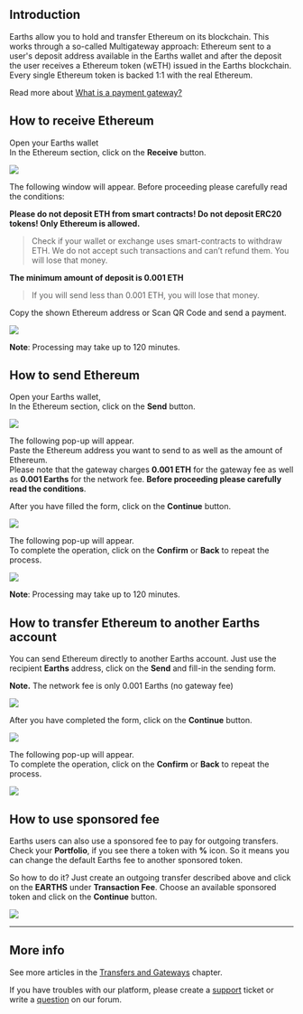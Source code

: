 ## Introduction

Earths allow you to hold and transfer Ethereum on its blockchain. This works through a so-called Multigateway approach: Ethereum sent to a user's deposit address available in the Earths wallet and after the deposit the user receives a Ethereum token \(wETH\) issued in the Earths blockchain. Every single Ethereum token is backed 1:1 with the real Ethereum.

Read more about [What is a payment gateway?](/earths-client/frequently-asked-questions-faq/transfers-and-gateways/payment-gateway.md)

## How to receive Ethereum

Open your Earths wallet  
In the Ethereum section, click on the **Receive** button.

![](/_assets/ethereum_transfers_01.png)

The following window will appear. Before proceeding please carefully read the conditions:

**Please do not deposit ETH from smart contracts! Do not deposit ERC20 tokens! Only Ethereum is allowed.**

>Check if your wallet or exchange uses smart-contracts to withdraw ETH. We do not accept such transactions and can’t refund them. You will lose that money.

**The minimum amount of deposit is 0.001 ETH**

>If you will send less than 0.001 ETH, you will lose that money.

Copy the shown Ethereum address or Scan QR Code and send a payment.  

![](/_assets/ethereum_transfers_02.png)

**Note**: Processing may take up to 120 minutes.

## How to send Ethereum

Open your Earths wallet,  
In the Ethereum section, click on the **Send** button.

![](/_assets/ethereum_transfers_01.png)

The following pop-up will appear.  
Paste the Ethereum address you want to send to as well as the amount of Ethereum.  
Please note that the gateway charges **0.001 ETH** for the gateway fee as well as **0.001 Earths** for the network fee.
**Before proceeding please carefully read the conditions**.

After you have filled the form, click on the **Continue** button.

![](/_assets/ethereum_transfers_04.png)

The following pop-up will appear.  
To complete the operation, click on the **Confirm** or **Back** to repeat the process.

![](/_assets/ethereum_transfers_05.png)

**Note**: Processing may take up to 120 minutes.

## How to transfer Ethereum to another Earths account

You can send Ethereum directly to another Earths account. Just use the recipient **Earths** address, click on the **Send** and fill-in the sending form.

**Note.** The network fee is only 0.001 Earths \(no gateway fee\)

![](/_assets/ethereum_transfers_01.png)

After you have completed the form, click on the **Continue** button.

![](/_assets/ethereum_transfers_07.png)

The following pop-up will appear.  
To complete the operation, click on the **Confirm** or **Back** to repeat the process.

![](/_assets/ethereum_transfers_08.png)

## How to use sponsored fee

Earths users can also use a sponsored fee to pay for outgoing transfers. Check your **Portfolio**, if you see there a token with **%** icon. So it means you can change the default Earths fee to another sponsored token.

So how to do it? Just create an outgoing transfer described above and click on the **EARTHS** under **Transaction Fee**.
Choose an available sponsored token and click on the **Continue** button.

![](/_assets/transaction_fee.png)

___

## More info

See more articles in the [Transfers and Gateways](/earths-client/wallet-management.md) chapter.

If you have troubles with our platform, please create a [support](https://support.earths.ga/) ticket or write a [question](https://forum.earths.ga/) on our forum.
